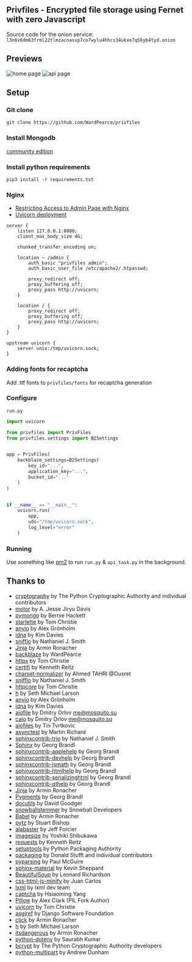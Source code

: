 ## Privfiles - Encrypted file storage using Fernet with zero Javascript

Source code for the onion service: `l3n6v6dm63frml22tlmzacnasvp7co7wylu4hhcs34ukxe7q56yb4tyd.onion`

## Previews
![home page](https://i.imgur.com/LouGjvI.png)
![api page](https://i.imgur.com/SUHwwWU.png)

## Setup
### Git clone
`git clone https://github.com/WardPearce/privfiles`
### Install Mongodb
[community edition](https://www.mongodb.com/try/download/community)
### Install python requirements
`pip3 install -r requirements.txt`
### Nginx
- [Restricting Access to Admin Page with Nginx](https://docs.nginx.com/nginx/admin-guide/security-controls/configuring-http-basic-authentication/)
- [Uvicorn deployment](https://www.uvicorn.org/deployment/)
```
server {
	listen 127.0.0.1:8080;
	client_max_body_size 4G;

	chunked_transfer_encoding on;

	location ~ /admin {
		auth_basic "privfiles admin";
		auth_basic_user_file /etc/apache2/.htpasswd;

		proxy_redirect off;
		proxy_buffering off;
		proxy_pass http://uvicorn;
	}

	location / {
		proxy_redirect off;
		proxy_buffering off;
		proxy_pass http://uvicorn;
	}
}

upstream uvicorn {
	server unix:/tmp/uvicorn.sock;
}
```
### Adding fonts for recaptcha
Add .ttf fonts to `privfiles/fonts` for recaptcha generation
### Configure
`run.py`
```py
import uvicorn

from privfiles import PrivFiles
from privfiles.settings import B2Settings


app = PrivFiles(
    backblaze_settings=B2Settings(
        key_id="...",
        application_key="...",
        bucket_id="..."
    )
)


if __name__ == "__main__":
    uvicorn.run(
        app,
        uds="/tmp/uvicorn.sock",
        log_level="error"
    )
```
### Running
Use something like [pm2](https://pm2.keymetrics.io) to run `run.py` & `api_task.py` in the background.


## Thanks to
- [cryptography](https://pypi.org/project/cryptography/) by The Python Cryptographic Authority and individual contributors
- [motor](https://pypi.org/project/motor/) by A. Jesse Jiryu Davis
- [pymongo](https://pypi.org/project/pymongo/) by Bernie Hackett
- [starlette](https://pypi.org/project/starlette/) by Tom Christie
- [anyio](https://pypi.org/project/anyio/) by Alex Grönholm
- [idna](https://pypi.org/project/idna/) by Kim Davies
- [sniffio](https://pypi.org/project/sniffio/) by Nathaniel J. Smith
- [Jinja](https://pypi.org/project/Jinja/) by Armin Ronacher
- [backblaze](https://pypi.org/project/backblaze/) by WardPearce
- [httpx](https://pypi.org/project/httpx/) by Tom Christie
- [certifi](https://pypi.org/project/certifi/) by Kenneth Reitz
- [charset-normalizer](https://pypi.org/project/charset-normalizer/) by Ahmed TAHRI @Ousret
- [sniffio](https://pypi.org/project/sniffio/) by Nathaniel J. Smith
- [httpcore](https://pypi.org/project/httpcore/) by Tom Christie
- [h](https://pypi.org/project/h/) by Seth Michael Larson
- [anyio](https://pypi.org/project/anyio/) by Alex Grönholm
- [idna](https://pypi.org/project/idna/) by Kim Davies
- [aiofile](https://pypi.org/project/aiofile/) by Dmitry Orlov <me@mosquito.su>
- [caio](https://pypi.org/project/caio/) by Dmitry Orlov <me@mosquito.su>
- [aiofiles](https://pypi.org/project/aiofiles/) by Tin Tvrtkovic
- [asynctest](https://pypi.org/project/asynctest/) by Martin Richard
- [sphinxcontrib-trio](https://pypi.org/project/sphinxcontrib-trio/) by Nathaniel J. Smith
- [Sphinx](https://pypi.org/project/Sphinx/) by Georg Brandl
- [sphinxcontrib-applehelp](https://pypi.org/project/sphinxcontrib-applehelp/) by Georg Brandl
- [sphinxcontrib-devhelp](https://pypi.org/project/sphinxcontrib-devhelp/) by Georg Brandl
- [sphinxcontrib-jsmath](https://pypi.org/project/sphinxcontrib-jsmath/) by Georg Brandl
- [sphinxcontrib-htmlhelp](https://pypi.org/project/sphinxcontrib-htmlhelp/) by Georg Brandl
- [sphinxcontrib-serializinghtml](https://pypi.org/project/sphinxcontrib-serializinghtml/) by Georg Brandl
- [sphinxcontrib-qthelp](https://pypi.org/project/sphinxcontrib-qthelp/) by Georg Brandl
- [Jinja](https://pypi.org/project/Jinja/) by Armin Ronacher
- [Pygments](https://pypi.org/project/Pygments/) by Georg Brandl
- [docutils](https://pypi.org/project/docutils/) by David Goodger
- [snowballstemmer](https://pypi.org/project/snowballstemmer/) by Snowball Developers
- [Babel](https://pypi.org/project/Babel/) by Armin Ronacher
- [pytz](https://pypi.org/project/pytz/) by Stuart Bishop
- [alabaster](https://pypi.org/project/alabaster/) by Jeff Forcier
- [imagesize](https://pypi.org/project/imagesize/) by Yoshiki Shibukawa
- [requests](https://pypi.org/project/requests/) by Kenneth Reitz
- [setuptools](https://pypi.org/project/setuptools/) by Python Packaging Authority
- [packaging](https://pypi.org/project/packaging/) by Donald Stufft and individual contributors
- [pyparsing](https://pypi.org/project/pyparsing/) by Paul McGuire
- [sphinx-material](https://pypi.org/project/sphinx-material/) by Kevin Sheppard
- [BeautifulSoup](https://pypi.org/project/BeautifulSoup/) by Leonard Richardson
- [css-html-js-minify](https://pypi.org/project/css-html-js-minify/) by Juan Carlos
- [lxml](https://pypi.org/project/lxml/) by lxml dev team
- [captcha](https://pypi.org/project/captcha/) by Hsiaoming Yang
- [Pillow](https://pypi.org/project/Pillow/) by Alex Clark (PIL Fork Author)
- [uvicorn](https://pypi.org/project/uvicorn/) by Tom Christie
- [asgiref](https://pypi.org/project/asgiref/) by Django Software Foundation
- [click](https://pypi.org/project/click/) by Armin Ronacher
- [h](https://pypi.org/project/h/) by Seth Michael Larson
- [itsdangerous](https://pypi.org/project/itsdangerous/) by Armin Ronacher
- [python-dotenv](https://pypi.org/project/python-dotenv/) by Saurabh Kumar
- [bcrypt](https://pypi.org/project/bcrypt/) by The Python Cryptographic Authority developers
- [python-multipart](https://pypi.org/project/python-multipart/) by Andrew Dunham
